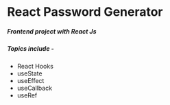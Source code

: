 # React Password Generator

##### Frontend project with React Js
##### Topics include - 
- React Hooks
- useState
- useEffect
- useCallback 
- useRef
 